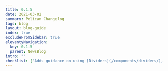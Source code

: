 ```yaml
---
title: 0.1.5
date: 2021-03-02
summary: Pelican Changelog
tags: blog
layout: blog-guide
index: true
excludeFromSidebar: true
eleventyNavigation:
  key: 0.1.5
  parent: NewsBlog
intro: ""
checklist: ["Adds guidance on using [Dividers](/components/dividers/), specifically for when they should be edge-to-edge.", "Begins a new numbering system for this page."]
---
```



